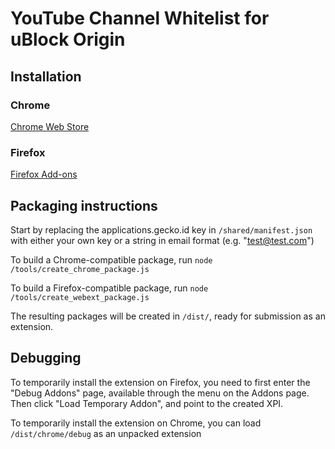 # YouTube Channel Whitelist for uBlock Origin
## Installation
### Chrome
[Chrome Web Store](https://chrome.google.com/webstore/detail/youtube-channel-whitelist/pbgojokkgbikdofpgphemhldcbaejfog?)
### Firefox
[Firefox Add-ons](https://addons.mozilla.org/en-US/firefox/addon/youtube-channel-whitelist/)

## Packaging instructions
Start by replacing the applications.gecko.id key in ```/shared/manifest.json``` with either your own key or a string in email format (e.g. "test@test.com")

To build a Chrome-compatible package, run ```node /tools/create_chrome_package.js```

To build a Firefox-compatible package, run ```node /tools/create_webext_package.js```

The resulting packages will be created in ```/dist/```, ready for submission as an extension.

## Debugging
To temporarily install the extension on Firefox, you need to first enter the "Debug Addons" page, available through the menu on the Addons page. Then click "Load Temporary Addon", and point to the created XPI.

To temporarily install the extension on Chrome, you can load ```/dist/chrome/debug``` as an unpacked extension
